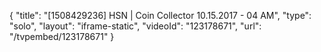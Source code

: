 {
    "title": "[1508429236] HSN | Coin Collector 10.15.2017 - 04 AM",
    "type": "solo",
    "layout": "iframe-static",
    "videoId": "123178671",
    "url": "\/tvpembed\/123178671"
}